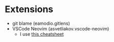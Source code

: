 # Extensions
 - git blame (eamodio.gitlens)
 - VSCode Neovim (asvetliakov.vscode-neovim)
    - I use [this cheatsheet](https://vim.rtorr.com/)
